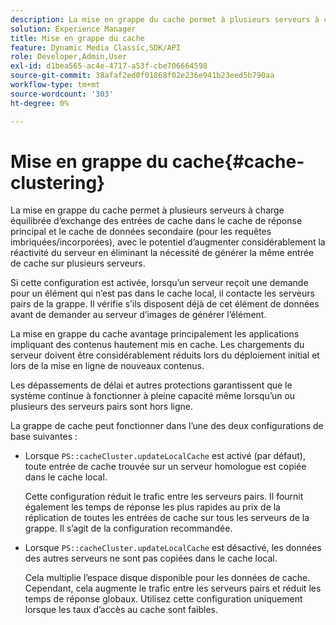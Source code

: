 ```yaml
---
description: La mise en grappe du cache permet à plusieurs serveurs à charge équilibrée d’exchange des entrées de cache dans le cache de réponse principal et le cache de données secondaire (pour les requêtes imbriquées/incorporées), avec le potentiel d’augmenter considérablement la réactivité du serveur en éliminant la nécessité de générer la même entrée de cache sur plusieurs serveurs.
solution: Experience Manager
title: Mise en grappe du cache
feature: Dynamic Media Classic,SDK/API
role: Developer,Admin,User
exl-id: d1bea565-ac4e-4717-a53f-cbe706664598
source-git-commit: 38afaf2ed0f01868f02e236e941b23eed5b790aa
workflow-type: tm+mt
source-wordcount: '303'
ht-degree: 0%

---
```


# Mise en grappe du cache{#cache-clustering}

La mise en grappe du cache permet à plusieurs serveurs à charge équilibrée d’exchange des entrées de cache dans le cache de réponse principal et le cache de données secondaire (pour les requêtes imbriquées/incorporées), avec le potentiel d’augmenter considérablement la réactivité du serveur en éliminant la nécessité de générer la même entrée de cache sur plusieurs serveurs.

Si cette configuration est activée, lorsqu’un serveur reçoit une demande pour un élément qui n’est pas dans le cache local, il contacte les serveurs pairs de la grappe. Il vérifie s’ils disposent déjà de cet élément de données avant de demander au serveur d’images de générer l’élément.

La mise en grappe du cache avantage principalement les applications impliquant des contenus hautement mis en cache. Les chargements du serveur doivent être considérablement réduits lors du déploiement initial et lors de la mise en ligne de nouveaux contenus.

Les dépassements de délai et autres protections garantissent que le système continue à fonctionner à pleine capacité même lorsqu’un ou plusieurs des serveurs pairs sont hors ligne.

La grappe de cache peut fonctionner dans l’une des deux configurations de base suivantes :

* Lorsque `PS::cacheCluster.updateLocalCache` est activé (par défaut), toute entrée de cache trouvée sur un serveur homologue est copiée dans le cache local.

  Cette configuration réduit le trafic entre les serveurs pairs. Il fournit également les temps de réponse les plus rapides au prix de la réplication de toutes les entrées de cache sur tous les serveurs de la grappe. Il s’agit de la configuration recommandée.

* Lorsque `PS::cacheCluster.updateLocalCache` est désactivé, les données des autres serveurs ne sont pas copiées dans le cache local.

  Cela multiplie l’espace disque disponible pour les données de cache. Cependant, cela augmente le trafic entre les serveurs pairs et réduit les temps de réponse globaux. Utilisez cette configuration uniquement lorsque les taux d’accès au cache sont faibles.
